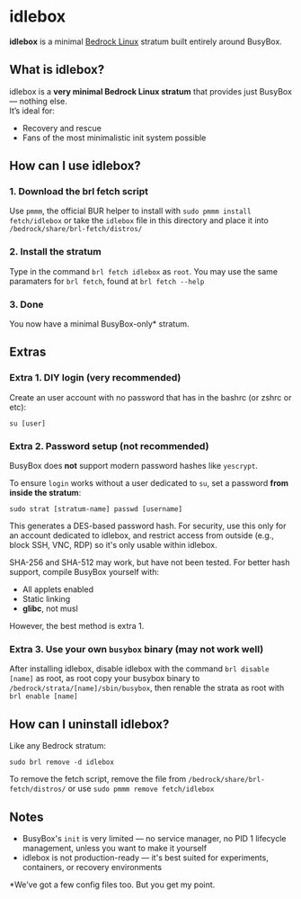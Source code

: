 # idlebox

**idlebox** is a minimal [Bedrock Linux](https://bedrocklinux.org/) stratum built entirely around BusyBox.

## What is idlebox?

idlebox is a **very minimal Bedrock Linux stratum** that provides just BusyBox — nothing else.  
It’s ideal for:

- Recovery and rescue
- Fans of the most minimalistic init system possible


## How can I use idlebox?

### 1. Download the brl fetch script
Use `pmmm`, the official BUR helper to install with `sudo pmmm install fetch/idlebox` or take the `idlebox` file in this directory and place it into `/bedrock/share/brl-fetch/distros/`

### 2. Install the stratum

Type in the command `brl fetch idlebox` as `root`. You may use the same paramaters for `brl fetch`, found at `brl fetch --help`

### 3. Done

You now have a minimal BusyBox-only\* stratum.

## Extras

### Extra 1. DIY login (very recommended)

Create an user account with no password that has in the bashrc (or zshrc or etc):
```
su [user]
```

### Extra 2. Password setup (not recommended)

BusyBox does **not** support modern password hashes like `yescrypt`.

To ensure `login` works without a user dedicated to `su`, set a password **from inside the stratum**:

```
sudo strat [stratum-name] passwd [username]
```

This generates a DES-based password hash. For security, use this only for an account dedicated to idlebox, and restrict access from outside (e.g., block SSH, VNC, RDP) so it's only usable within idlebox.

SHA-256 and SHA-512 may work, but have not been tested. For better hash support, compile BusyBox yourself with:

- All applets enabled
- Static linking
- **glibc**, not musl

However, the best method is extra 1.

### Extra 3. Use your own `busybox` binary (may not work well)

After installing idlebox, disable idlebox with the command `brl disable [name]` as root,
as root copy your busybox binary to `/bedrock/strata/[name]/sbin/busybox`, then renable the strata as root with `brl enable [name]`

## How can I uninstall idlebox?

Like any Bedrock stratum:

```
sudo brl remove -d idlebox
```
To remove the fetch script, remove the file from `/bedrock/share/brl-fetch/distros/` or use `sudo pmmm remove fetch/idlebox`

## Notes

- BusyBox's `init` is very limited — no service manager, no PID 1 lifecycle management, unless you want to make it yourself
- idlebox is not production-ready — it's best suited for experiments, containers, or recovery environments

\*We’ve got a few config files too. But you get my point.
